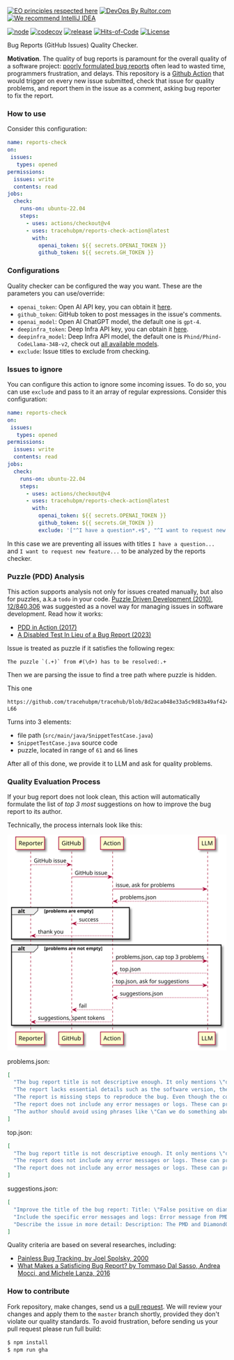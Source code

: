 [![EO principles respected here](https://www.elegantobjects.org/badge.svg)](https://www.elegantobjects.org)
[![DevOps By Rultor.com](http://www.rultor.com/b/trarcehubpm/reports-check-action)](http://www.rultor.com/p/tracehubpm/reports-check-action)
[![We recommend IntelliJ IDEA](https://www.elegantobjects.org/intellij-idea.svg)](https://www.jetbrains.com/idea/)

[![node](https://github.com/tracehubpm/reports-check-action/actions/workflows/node.yml/badge.svg)](https://github.com/tracehubpm/reports-check-action/actions/workflows/node.yml)
[![codecov](https://codecov.io/gh/tracehubpm/reports-check-action/graph/badge.svg?token=Wae1wJmXf6)](https://codecov.io/gh/tracehubpm/reports-check-action)
[![release](https://img.shields.io/github/v/release/tracehubpm/reports-check-action.svg?logo=github)](https://github.com/tracehubpm/reports-check-action/releases)
[![Hits-of-Code](https://hitsofcode.com/github/tracehubpm/reports-check-action)](https://hitsofcode.com/view/github/tracehubpm/reports-check-action)
[![License](https://img.shields.io/badge/license-MIT-green.svg)](https://github.com/tracehubpm/reports-check-action/blob/master/LICENSE.txt)

Bug Reports (GitHub Issues) Quality Checker.

**Motivation**.
The quality of bug reports is paramount for the overall quality of a software project:
[poorly formulated bug reports](https://www.yegor256.com/2018/04/24/right-way-to-report-bugs.html) often lead to wasted time,
programmers frustration, and delays.
This repository is a [Github Action](https://github.com/features/actions) that would trigger
on every new issue submitted, check that issue for quality problems, 
and report them in the issue as a comment, asking bug reporter to fix the report.

### How to use

Consider this configuration:
```yml
name: reports-check
on:
 issues:
   types: opened
permissions:
  issues: write
  contents: read
jobs:
  check:
    runs-on: ubuntu-22.04
    steps:
      - uses: actions/checkout@v4
      - uses: tracehubpm/reports-check-action@latest
        with:
          openai_token: ${{ secrets.OPENAI_TOKEN }}
          github_token: ${{ secrets.GH_TOKEN }}
```

### Configurations

Quality checker can be configured the way you want.
These are the parameters you can use/override:

* `openai_token`: Open AI API key, you can obtain it [here](https://platform.openai.com/api-keys).
* `github_token`: GitHub token to post messages in the issue's comments.
* `openai_model`: Open AI ChatGPT model, the default one is `gpt-4`.
* `deepinfra_token`: Deep Infra API key, you can obtain it [here](https://deepinfra.com/dash/api_keys).
* `deepinfra_model`: Deep Infra API model, the default one is `Phind/Phind-CodeLlama-34B-v2`,
check out [all available models](https://deepinfra.com/models/text-generation).
* `exclude`: Issue titles to exclude from checking.

### Issues to ignore

You can configure this action to ignore some incoming issues.
To do so, you can use `exclude` and pass to it an array of regular expressions.
Consider this configuration:

```yml
name: reports-check
on:
 issues:
   types: opened
permissions:
  issues: write
  contents: read
jobs:
  check:
    runs-on: ubuntu-22.04
    steps:
      - uses: actions/checkout@v4
      - uses: tracehubpm/reports-check-action@latest
        with:
          openai_token: ${{ secrets.OPENAI_TOKEN }}
          github_token: ${{ secrets.GH_TOKEN }}
          exclude: '["^I have a question*.+$", "^I want to request new feature*.+$"]'
```

In this case we are preventing all issues with titles `I have a question...` and `I want to request new feature...` to be analyzed by the reports checker.

### Puzzle (PDD) Analysis

This action supports analysis not only for issues created manually, but also for puzzles, a.k.a `todo` in your code. 
[Puzzle Driven Development (2010)](https://www.yegor256.com/2010/03/04/pdd.html), [12/840,306](https://patents.google.com/patent/US20120023476) was suggested as a novel way for managing issues in software development.
Read how it works:
* [PDD in Action (2017)](https://www.yegor256.com/2017/04/05/pdd-in-action.html)
* [A Disabled Test In Lieu of a Bug Report (2023)](https://www.yegor256.com/2023/07/25/contribute-disabled-tests.html)

Issue is treated as puzzle if it satisfies the following regex:

```regexp
The puzzle `(.+)` from #(\d+) has to be resolved:.+
```

Then we are parsing the issue to find a tree path where puzzle is hidden.

This one
```text
https://github.com/tracehubpm/tracehub/blob/8d2aca048e33a5c9d83a49af4246c9ad7fde9998/src/main/java/SnippetTestCase.java#L61-L66
```

Turns into 3 elements:
* file path (`src/main/java/SnippetTestCase.java`)
* `SnippetTestCase.java` source code
* puzzle, located in range of `61` and `66` lines

After all of this done, we provide it to LLM and ask for quality problems.

### Quality Evaluation Process

If your bug report does not look clean, this action will automatically
formulate the list of _top 3 most_ suggestions on how to improve the bug
report to its author.

Technically, the process internals look like this:

![evaluation.svg](/doc/evaluation.svg)

problems.json:
```json
[
  "The bug report title is not descriptive enough. It only mentions \"diamond operator check gives false positive\" but doesn't specify where or in what context. A more descriptive title would be \"False positive on diamond operator check in MapOf class\"",
  "The report lacks essential details such as the software version, the operating system, and the development environment. Including these details can help to reproduce the bug and understand if it's a localized issue or a more general one.",
  "The report is missing steps to reproduce the bug. Even though the code snippet is provided, it would be helpful to outline the steps leading to the issue.",
  "The report does not include any error messages or logs. These can provide valuable context and clues about what is causing the bug",
  "The author should avoid using phrases like \"Can we do something about this?\" and instead use a more formal language, such as \"Suggesting to review the DiamondOperatorCheck for potential improvements\"."
]
```

top.json:
```json
[
  "The bug report title is not descriptive enough. It only mentions \"diamond operator check gives false positive\" but doesn't specify where or in what context. A more descriptive title would be \"False positive on diamond operator check in MapOf class\"",
  "The report does not include any error messages or logs. These can provide valuable context and clues about what is causing the bug",
  "The report does not include any error messages or logs. These can provide valuable context and clues about what is causing the bug"
]
```

suggestions.json:
```json
[
  "Improve the title of the bug report: Title: \"False positive on diamond operator check for MapOf class\"",
  "Include the specific error messages and logs: Error message from PMD: \"UseDiamondOperator: Use Diamond Operator\" Error message from DiamondOperatorCheck: \"DiamondOperatorCheck: Redundant specification of type arguments\"",
  "Describe the issue in more detail: Description: The PMD and DiamondOperatorCheck tools are reporting that there is an issue with the use of the diamond operator in the MapOf class. However, if we attempt to use the diamond operator with MapOf, we receive a compilation error."
]
```

Quality criteria are based on several researches, including:
* [Painless Bug Tracking, by Joel Spolsky, 2000](https://www.joelonsoftware.com/2000/11/08/painless-bug-tracking)
* [What Makes a Satisficing Bug Report? by Tommaso Dal Sasso, Andrea Mocci, and Michele Lanza, 2016](https://www.researchgate.net/publication/309151102_What_Makes_a_Satisficing_Bug_Report)

### How to contribute

Fork repository, make changes, send us a [pull request](https://www.yegor256.com/2014/04/15/github-guidelines.html).
We will review your changes and apply them to the `master` branch shortly,
provided they don't violate our quality standards. To avoid frustration,
before sending us your pull request please run full build:

```bash
$ npm install
$ npm run gha
```
